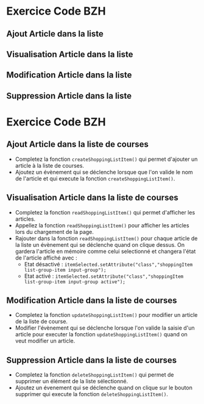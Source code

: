 # Exercice Code BZH

## Ajout Article dans la liste

## Visualisation Article dans la liste

## Modification Article dans la liste

## Suppression Article dans la liste
# Exercice Code BZH

## Ajout Article dans la liste de courses

- Completez la fonction `createShoppingListItem()` qui permet d'ajouter un article à la liste de courses.
- Ajoutez un évènement qui se déclenche lorsque que l'on valide le nom de l'article et qui execute la fonction `createShoppingListItem()`.

## Visualisation Article dans la liste de courses

- Completez la fonction `readShoppingListItem()` qui permet d'afficher les articles.
- Appellez la fonction `readShoppingListItem()` pour afficher les articles lors du chargement de la page.
- Rajouter dans la fonction `readShoppingListItem()` pour chaque article de la liste un évènement qui se déclenche quand on clique dessus. On gardera l'article en mémoire comme celui selectionné et changera l'état de l'article affiché avec : 
    - Etat désactivé : `itemSelected.setAttribute("class","shoppingItem list-group-item input-group");`
    - Etat activé : `itemSelected.setAttribute("class","shoppingItem list-group-item input-group active");`

## Modification Article dans la liste de courses

- Completez la fonction `updateShoppingListItem()` pour modifier un article de la liste de course.
- Modifier l'évènement qui se déclenche lorsque l'on valide la saisie d'un article pour executer la fonction `updateShoppingListItem()` quand on veut modifier un article.

## Suppression Article dans la liste de courses

- Completez la fonction `deleteShoppingListItem()` qui permet de supprimer un élément de la liste sélectionné.
- Ajoutez un évenement qui se déclenche quand on clique sur le bouton supprimer qui execute la fonction `deleteShoppingListItem()`.